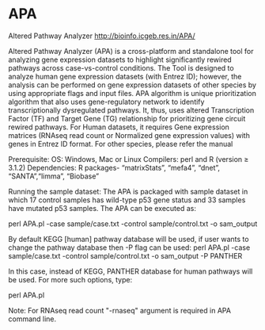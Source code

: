 # APA
Altered Pathway Analyzer
http://bioinfo.icgeb.res.in/APA/

Altered Pathway Analyzer (APA) is a cross-platform and standalone tool for analyzing gene
expression datasets to highlight significantly rewired pathways across case-vs-control
conditions. The Tool is designed to analyze human gene expression datasets (with Entrez ID);
however, the analysis can be performed on gene expression datasets of other species by using
appropriate flags and input files.
APA algorithm is unique prioritization algorithm that also uses gene-regulatory network to
identify transcriptionally dysregulated pathways. It, thus, uses altered Transcription Factor
(TF) and Target Gene (TG) relationship for prioritizing gene circuit rewired pathways. For
Human datasets, it requires Gene expression matrices (RNAseq read count or Normalized
gene expression values) with genes in Entrez ID format. For other species, please refer the
manual


Prerequisite:
OS: Windows, Mac or Linux Compilers:
perl and R (version ≥ 3.1.2)
Dependencies: R packages- “matrixStats”, “mefa4”, “dnet”, “SANTA”,“limma”, “Biobase”


Running the sample dataset:
The APA is packaged with sample dataset in which 17 control samples has wild-type p53 gene
status and 33 samples have mutated p53 samples. The APA can be executed as:

perl APA.pl -case sample/case.txt -control sample/control.txt -o sam_output

By default KEGG [human] pathway database will be used, if user wants to change the pathway
database then -P flag can be used:
perl APA.pl -case sample/case.txt -control sample/control.txt -o sam_output -P PANTHER

In this case, instead of KEGG, PANTHER database for human pathways will be used. For more
such options, type:

perl APA.pl

Note: For RNAseq read count "-rnaseq" argument is required in APA command line.
